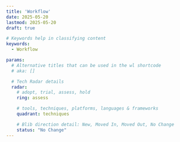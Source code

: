 ```yaml
---
title: 'Workflow'
date: 2025-05-20
lastmod: 2025-05-20
draft: true

# Keywords help in classifying content
keywords:
  - Workflow

params:
  # Alternative titles that can be used in the wl shortcode
  # aka: []

  # Tech Radar details
  radar:
    # adopt, trial, assess, hold
    ring: assess

    # tools, techniques, platforms, languages & frameworks
    quadrant: techniques

    # Blib direction detail: New, Moved In, Moved Out, No Change
    status: "No Change"
---
```


<!-- TODO: Add a Summary -->

<!--more-->

<!-- TODO: Add additional info -->
